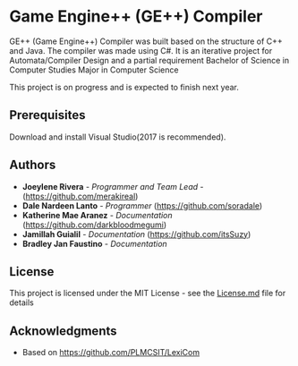 # Game Engine++ (GE++) Compiler

GE++ (Game Engine++) Compiler was built based on the structure of C++ and Java. The compiler was made using C#. It is an iterative project for Automata/Compiler Design and a partial requirement Bachelor of Science in Computer Studies Major in Computer Science

This project is on progress and is expected to finish next year.

## Prerequisites

Download and install Visual Studio(2017 is recommended).

## Authors

* **Joeylene Rivera** - *Programmer and Team Lead* - (https://github.com/merakireal)
* **Dale Nardeen Lanto** - *Programmer* (https://github.com/soradale)
* **Katherine Mae Aranez** - *Documentation* (https://github.com/darkbloodmegumi)
* **Jamillah Guialil** - *Documentation* (https://github.com/itsSuzy)
* **Bradley Jan Faustino** - *Documentation*

## License

This project is licensed under the MIT License - see the [License.md](LICENSE.md) file for details

## Acknowledgments

* Based on https://github.com/PLMCSIT/LexiCom

